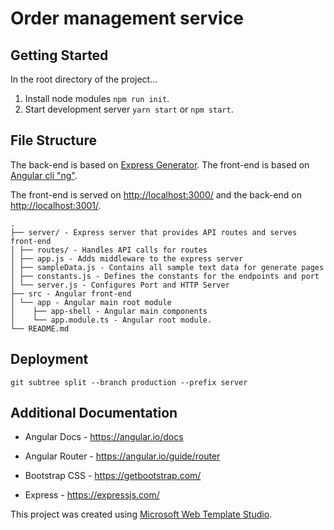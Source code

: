 ﻿# Order management service

## Getting Started

In the root directory of the project...

1. Install node modules `npm run init`.
2. Start development server `yarn start` or `npm start`.

## File Structure

The back-end is based on [Express Generator](https://expressjs.com/en/starter/generator.html).
The front-end is based on [Angular cli "ng"](https://angular.io/cli).

The front-end is served on <http://localhost:3000/> and the back-end on <http://localhost:3001/>.

```
.
├── server/ - Express server that provides API routes and serves front-end
│ ├── routes/ - Handles API calls for routes
│ ├── app.js - Adds middleware to the express server
│ ├── sampleData.js - Contains all sample text data for generate pages
│ ├── constants.js - Defines the constants for the endpoints and port
│ └── server.js - Configures Port and HTTP Server
├── src - Angular front-end
│ └── app - Angular main root module
│    ├── app-shell - Angular main components
│    └── app.module.ts - Angular root module.
└── README.md
```

## Deployment

`git subtree split --branch production --prefix server`

## Additional Documentation

- Angular Docs - <https://angular.io/docs>
- Angular Router - <https://angular.io/guide/router>

- Bootstrap CSS - <https://getbootstrap.com/>
- Express - <https://expressjs.com/>

This project was created using [Microsoft Web Template Studio](https://github.com/Microsoft/WebTemplateStudio).
